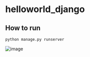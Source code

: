 # helloworld_django

## How to run
```
python manage.py runserver
```
![image](https://user-images.githubusercontent.com/90025256/153060899-017d6c0a-7778-4277-943a-a9102c9365ec.png)
